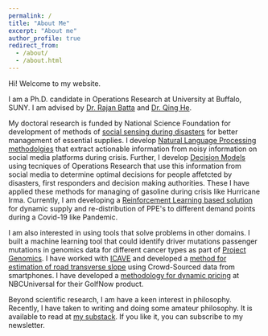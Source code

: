 ```yaml
---
permalink: /
title: "About Me"
excerpt: "About me"
author_profile: true
redirect_from: 
  - /about/
  - /about.html
---
```


Hi! Welcome to my website.

I am a Ph.D. candidate in Operations Research at University at Buffalo, SUNY. I am advised by [Dr. Rajan Batta](http://engineering.buffalo.edu/home/school/about/people/rajan-batta.html) and [Dr. Qing He](http://engineering.buffalo.edu/civil-structural-environmental/people/faculty_directory/qing-he.html).

My doctoral research is funded by National Science Foundation for development of methods of [social sensing during disasters](https://nsf.gov/awardsearch/showAward?AWD_ID=1663101&HistoricalAwards=false) for better management of essential supplies. I develop [Natural Language Processing methodolgies](https://akrm3008.github.io/publications/paper1/) that extract actionable information from noisy information on social media platforms during crisis. Further, I develop [Decision Models](https://akrm3008.github.io/publications/paper4/) using tecniques of Operations Research that use this information from social media to determine optimal decisions for people affetcted by disasters, first responders and decision making authorities. These I have applied these methods for managing of gasoline during crisis like Hurricane Irma. Currently, I am developing a [Reinforcement Learning based solution](https://github.com/akrm3008/Covid-19-PPE-Distribution) for dynamic supply and re-distribution of PPE's to different demand points during a Covid-19 like Pandemic.

I am also interested in using tools that solve problems in other domains. I built a machine learning tool that could identify driver mutations passenger mutations in genomics data for different cancer types as part of [Project Genomics](https://www.gadgetsnow.com/it-services/SAPs-maiden-India-product-to-go-global/articleshow/39889394.cms). I have worked with [ICAVE](https://icave2.cse.buffalo.edu/index.htm) and developed a [method for estimation of road transverse slope](https://akrm3008.github.io/publications/paper3/) using Crowd-Sourced data from smartphones. I have developed a [methodology for dynamic pricing](https://akrm3008.github.io/talks/2019-10-26-talk-6) at NBCUniversal for their GolfNow product.

Beyond scientific research, I am have a keen interest in philosophy. Recently, I have taken to writing and doing some amateur philosophy. It is available to read at [my substack](https://abhinavkhare.substack.com/). If you like it, you can subscribe to my newsletter. 
